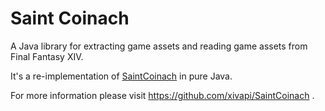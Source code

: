 # Saint Coinach

A Java library for extracting game assets and reading game assets from Final Fantasy XIV.

It's a re-implementation of [SaintCoinach](https://github.com/xivapi/SaintCoinach) in pure Java.

For more information please visit https://github.com/xivapi/SaintCoinach .